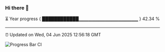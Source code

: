 ### Hi there 👋

⏳ Year progress { ████████████▁▁▁▁▁▁▁▁▁▁▁▁▁▁▁▁▁▁ } 42.34 %

---

⏰ Updated on Wed, 04 Jun 2025 12:56:18 GMT

![Progress Bar CI](https://github.com/DhruviPatel157/GitHub-Actions-Demo/workflows/Progress%20Bar%20CI/badge.svg)
